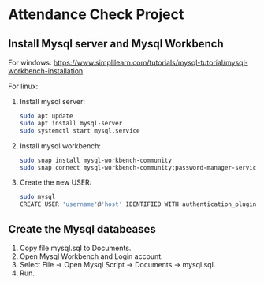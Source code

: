 # Attendance Check Project
## Install Mysql server and Mysql Workbench
For windows: https://www.simplilearn.com/tutorials/mysql-tutorial/mysql-workbench-installation

For linux:
1. Install mysql server:
    ```bash
    sudo apt update
    sudo apt install mysql-server
    sudo systemctl start mysql.service
2. Install mysql workbench:
    ```bash
    sudo snap install mysql-workbench-community
    sudo snap connect mysql-workbench-community:password-manager-service :password-manager-service #run the given command to let the SNAP access the workbench password manager feature
3. Create the new USER:
    ```bash
    sudo mysql
    CREATE USER 'username'@'host' IDENTIFIED WITH authentication_plugin BY 'password';
## Create the Mysql databeases
1. Copy file mysql.sql to Documents.
2. Open Mysql Workbench and Login account.
3. Select File -> Open Mysql Script -> Documents -> mysql.sql.
4. Run.
    





